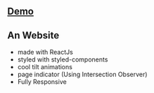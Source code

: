

## [Demo](https://gpt3-ukesh-dev.vercel.app/)
## An Website
- made with ReactJs
- styled with styled-components
- cool tilt animations
- page indicator (Using Intersection Observer)
- Fully Responsive




